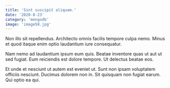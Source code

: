 ```yaml
---
title: 'Sint suscipit aliquam.'
date: '2020-8-23'
category: 'mongodb'
image: 'image58.jpg'
---
```


Non illo sit repellendus. Architecto omnis facilis tempore culpa nemo. Minus et quod itaque enim optio laudantium iure consequatur.
 Nam nemo ad laudantium ipsum eum quis. Beatae inventore quas ut aut ut sed fugiat. Eum reiciendis est dolore tempore. Ut delectus beatae eos.
 Et unde et nesciunt ut autem est eveniet ut. Sunt non ipsam voluptatem officiis nesciunt. Ducimus dolorem non in. Sit quisquam non fugiat earum. Qui optio ea qui.
